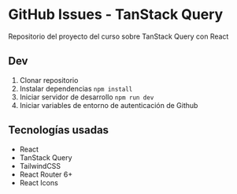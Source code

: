 # GitHub Issues - TanStack Query

Repositorio del proyecto del curso sobre TanStack Query con React

## Dev

1. Clonar repositorio
2. Instalar dependencias `npm install`
3. Iniciar servidor de desarrollo `npm run dev`
4. Iniciar variables de entorno de autenticación de Github

## Tecnologías usadas

- React
- TanStack Query
- TailwindCSS
- React Router 6+
- React Icons
